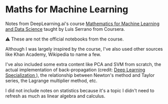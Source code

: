 # Maths for Machine Learning

Notes from DeepLearning.ai's course [Mathematics for Machine Learning and Data Science](https://www.coursera.org/specializations/mathematics-for-machine-learning-and-data-science) taught by Luis Serrano from Coursera.

:warning: These are not the official notebooks from the course. 

Although I was largely inspired by the course, I've also used other sources like Khan Academy, Wikipedia to name a few.

I've also included some extra content like PCA and SVM from scratch, the actual implementation of back-propagation (credit: [Deep Learning Specialization
](https://www.coursera.org/specializations/deep-learning)), the relationship between Newton's method and Taylor series, the Lagrange multiplier method, etc.

I did not include notes on statistics because it's a topic I didn't need to refresh as much as linear algebra and calculus.
